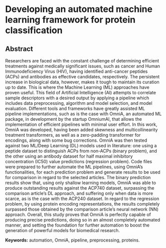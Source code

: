 # Developing an automated machine learning framework for protein classification

## Abstract

Researchers are faced with the constant challenge of determining efficient treatments against medically significant issues, such as cancer and Human Immunodeficiency Virus (HIV), having identified anti-cancer peptides (ACPs) and antibodies as effective candidates, respectively. The persistent increase in biological data, however, makes it tough to maintain its curation up to date. This is where the Machine Learning (ML) approaches have proven useful. This field of Artificial Intelligence (AI) attempts to correlate sample descriptors with a desired output by applying a pipeline which includes data preprocessing, algorithm and model selection, and model evaluation. Different tools and frameworks have greatly assisted ML pipeline implementations, such as is the case with OmniA, an automated ML package, in development by the startup OmniumAI, that allows the implementation of efficient pipelines with minimal user effort. In this work, OmniA was developed, having been added skewness and multicollinearity treatment transformers, as well as a zero-padding transformer for encodings, along with some bug corrections. OmniA was then tested against two ML/Deep Learning (DL) models used in literature: one using a peptide dataset to distinguish ACPs from non-ACPs (binary problem), and the other using an antibody dataset for half maximal inhibitory concentration (IC50) value predictions (regression problem). Code files were prepared to further automate the ML pipelines, using OmniA’s functionalities, for each prediction problem and generate results to be used for comparison in regard to the selected articles. The binary prediction results show that, using only shallow learning models, OmniA was able to produce outstanding results against the ACP740 dataset, surpassing the comparison article’s DL approach, and suffering only when data is more scarce, as is the case with the ACP240 dataset. In regard to the regression problem, by using protein encoding representations, the results completely surpassed those obtained by the comparison article’s neural network (NN) approach. Overall, this study proves that OmniA is perfectly capable of producing precise predictions, doing so in an almost completely automated manner, and setting the foundation for further automation to boost the generation of powerful models for biomedical research.

**Keywords:** automation, OmniA, pipeline, preprocessing, proteins.
